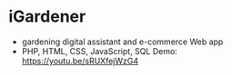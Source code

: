 # iGardener
- gardening digital assistant and e-commerce Web app
- PHP, HTML, CSS, JavaScript, SQL
Demo: https://youtu.be/sRUXfejWzG4
